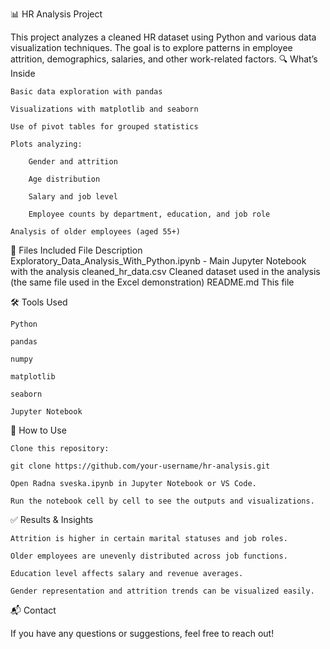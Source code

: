 📊 HR Analysis Project

This project analyzes a cleaned HR dataset using Python and various data visualization techniques. The goal is to explore patterns in employee attrition, demographics, salaries, and other work-related factors.
🔍 What’s Inside

    Basic data exploration with pandas

    Visualizations with matplotlib and seaborn

    Use of pivot tables for grouped statistics

    Plots analyzing:

        Gender and attrition

        Age distribution

        Salary and job level

        Employee counts by department, education, and job role

    Analysis of older employees (aged 55+)

📁 Files Included
File	Description
  Exploratory_Data_Analysis_With_Python.ipynb -	Main Jupyter Notebook with the analysis
  cleaned_hr_data.csv	Cleaned dataset used in the analysis (the same file used in the Excel demonstration)
  README.md	This file
  
🛠 Tools Used

    Python

    pandas

    numpy

    matplotlib

    seaborn

    Jupyter Notebook

📌 How to Use

    Clone this repository:

    git clone https://github.com/your-username/hr-analysis.git

    Open Radna sveska.ipynb in Jupyter Notebook or VS Code.

    Run the notebook cell by cell to see the outputs and visualizations.

✅ Results & Insights

    Attrition is higher in certain marital statuses and job roles.

    Older employees are unevenly distributed across job functions.

    Education level affects salary and revenue averages.

    Gender representation and attrition trends can be visualized easily.

📬 Contact

If you have any questions or suggestions, feel free to reach out!
